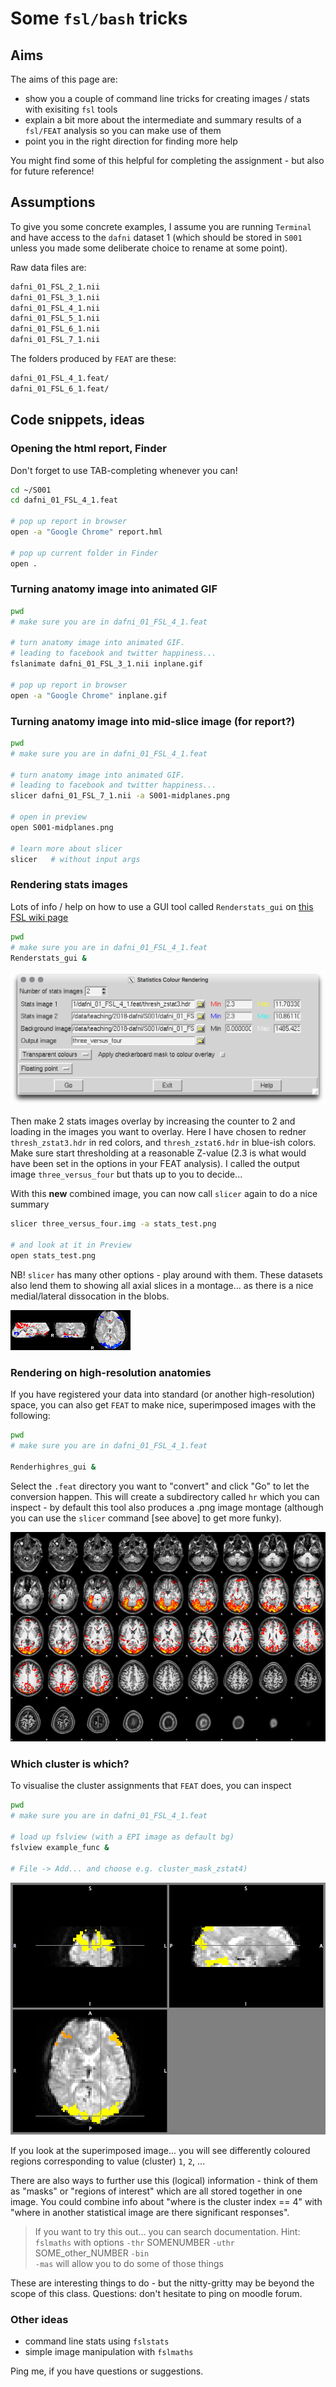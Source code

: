 # Some ``fsl/bash`` tricks

## Aims

The aims of this page are:

  - show you a couple of command line tricks for creating images / stats with exisiting ``fsl`` tools
  - explain a bit more about the intermediate and summary results of a ``fsl/FEAT`` analysis so you can make use of them
  - point you in the right direction for finding more help

You might find some of this helpful for completing the assignment - but also for future reference!

## Assumptions

To give you some concrete examples, I assume you are running ``Terminal`` and have access to the ``dafni`` dataset 1 (which should be stored in ``S001`` unless you made some deliberate choice to rename at some point).

Raw data files are:

```bash
dafni_01_FSL_2_1.nii
dafni_01_FSL_3_1.nii
dafni_01_FSL_4_1.nii
dafni_01_FSL_5_1.nii		
dafni_01_FSL_6_1.nii		
dafni_01_FSL_7_1.nii
```

The folders produced by ``FEAT`` are these:

```bash
dafni_01_FSL_4_1.feat/
dafni_01_FSL_6_1.feat/
```

## Code snippets, ideas

### Opening the html report, Finder

Don't forget to use TAB-completing whenever you can!

```bash
cd ~/S001
cd dafni_01_FSL_4_1.feat

# pop up report in browser
open -a "Google Chrome" report.hml

# pop up current folder in Finder
open .
```

### Turning anatomy image into animated GIF

```bash
pwd
# make sure you are in dafni_01_FSL_4_1.feat

# turn anatomy image into animated GIF.
# leading to facebook and twitter happiness...
fslanimate dafni_01_FSL_3_1.nii inplane.gif

# pop up report in browser
open -a "Google Chrome" inplane.gif
```

### Turning anatomy image into mid-slice image (for report?)

```bash
pwd
# make sure you are in dafni_01_FSL_4_1.feat

# turn anatomy image into animated GIF.
# leading to facebook and twitter happiness...
slicer dafni_01_FSL_7_1.nii -a S001-midplanes.png

# open in preview
open S001-midplanes.png

# learn more about slicer
slicer   # without input args
```

### Rendering stats images

Lots of info / help on how to use a GUI tool called ``Renderstats_gui`` on [this FSL wiki page](https://fsl.fmrib.ox.ac.uk/fsl/fslwiki/Miscvis?highlight=%28%5CbCategoryOther%5Cb%29)

```bash
pwd
# make sure you are in dafni_01_FSL_4_1.feat
Renderstats_gui &
```

![Render stats GUI](Renderstats_gui.png)

Then make 2 stats images overlay by increasing the counter to 2 and loading in the images you want to overlay. Here I have chosen to redner ``thresh_zstat3.hdr`` in red colors, and ``thresh_zstat6.hdr`` in blue-ish colors. Make sure start thresholding at a reasonable Z-value (2.3 is what would have been set in the options in your FEAT analysis). I called the output image ``three_versus_four`` but thats up to you to decide...

With this **new** combined image, you can now call ``slicer`` again to do a nice summary

```bash
slicer three_versus_four.img -a stats_test.png

# and look at it in Preview
open stats_test.png
```

NB! ``slicer`` has many other options - play around with them. These datasets also lend them to showing all axial slices in a montage... as there is a nice medial/lateral dissocation in the blobs.

![stats results](stats_test.png)

### Rendering on high-resolution anatomies

If you have registered your data into standard (or another high-resolution) space, you can also get ``FEAT`` to make nice, superimposed images with the following:

```bash
pwd
# make sure you are in dafni_01_FSL_4_1.feat

Renderhighres_gui &
```

Select the ``.feat`` directory you want to "convert" and click "Go" to let the conversion happen. This will create a subdirectory called ``hr`` which you can inspect - by default this tool also produces a .png image montage (although you can use the ``slicer`` command [see above] to get more funky).

![example image montage](rendered_thresh_zfstat1.png)


### Which cluster is which?

To visualise the cluster assignments that ``FEAT`` does, you can inspect

```bash
pwd
# make sure you are in dafni_01_FSL_4_1.feat

# load up fslview (with a EPI image as default bg)
fslview example_func &

# File -> Add... and choose e.g. cluster_mask_zstat4)
```

![cluster mask examples](cluster_mask_screenshot.png)

If you look at the superimposed image... you will see differently coloured regions corresponding to value (cluster) ``1``, ``2``, ...

There are also ways to further use this (logical) information - think of them as "masks" or "regions of interest" which are all stored together in one image. You could combine info about "where is the cluster index == 4" with "where in another statistical image are there significant responses".

>If you want to try this out... you can search documentation. Hint:
> ``fslmaths`` with options
> ``-thr`` SOMENUMBER
> ``-uthr`` SOME_other_NUMBER
> ``-bin``   
> ``-mas`` 
> will allow you to do some of those things

These are interesting things to do - but the nitty-gritty may be beyond the scope of this class. Questions: don't hesitate to ping on moodle forum.


### Other ideas

- command line stats using ``fslstats``
- simple image manipulation with ``fslmaths``

Ping me, if you have questions or suggestions.
